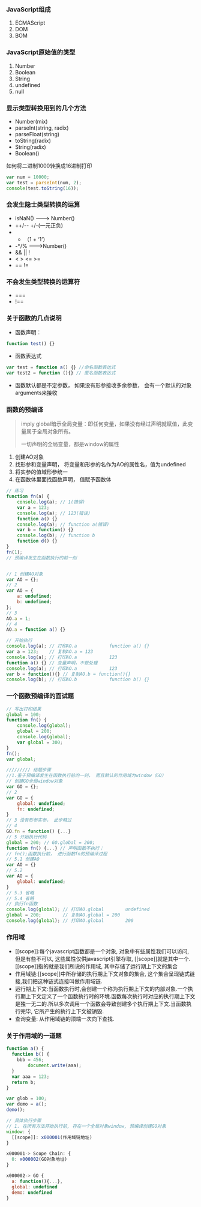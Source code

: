### JavaScript组成

1. ECMAScript
2. DOM
3. BOM

### JavaScript原始值的类型

1. Number
2. Boolean 
3. String
4. undefined
5. null

### 显示类型转换用到的几个方法

* Number\(mix\)
* parseInt\(string, radix\)
* parseFloat\(string\)
* toString\(radix\)
* String\(radix\)
* Boolean\(\)

如何将二进制1000转换成16进制打印

```javascript
var num = 10000;
var test = parseInt(num, 2);
console(test.toString(16));
```

### 会发生隐士类型转换的运算

* isNaN\(\) ---&gt; Number\(\)
* ++/-- +/-\(一元正负\)
* * （1 + ‘1’）
* -\*/% ---&gt;Number\(\)
* && \|\| !
* &lt; &gt; &lt;= &gt;=
* ==  !=

### 不会发生类型转换的运算符

* ===
* !==

### 关于函数的几点说明

* 函数声明：

```javascript
function test() {}
```

* 函数表达式

```javascript
var test = function a() {} //命名函数表达式
var test2 = function (){} // 匿名函数表达式
```

* 函数默认都是不定参数， 如果没有形参接收多余参数， 会有一个默认的对象arguments来接收

### 函数的预编译

> imply global暗示全局变量：即任何变量，如果没有经过声明就赋值，此变量属于全局对象所有。
>
> 一切声明的全局变量，都是window的属性

1. 创建AO对象
2. 找形参和变量声明， 将变量和形参的名作为AO的属性名，值为undefined
3. 将实参的值域形参统一
4. 在函数体里面找函数声明， 值赋予函数体

```js
// 练习
function fn(a) {
    console.log(a); // 1(错误)
    var a = 123;
    console.log(a); // 123(错误)
    function a() {}
    console.log(a); // function a(错误)
    var b = function() {}
    console.log(b); // function b
    function d() {}
}
fn(1);
// 预编译发生在函数执行的前一刻


// 1 创建AO对象
var AO = {}; 
// 2 
var AO = {
    a: undefined;
    b: undefined;
};
// 3
AO.a = 1;
// 4
AO.a = function a() {}

// 开始执行
console.log(a); // 打印AO.a            function a() {}
var a = 123;    // 复制AO.a = 123 
console.log(a); // 打印AO.a            123
function a() {} // 变量声明，不做处理
console.log(a); // 打印AO.a            123
var b = function(){} // 复制AO.b = function(){}
console.log(b); // 打印AO.b            function b() {}
```

### 一个函数预编译的面试题

```js
// 写出打印结果
global = 100;
function fn() {
    console.log(global);
    global = 200;
    console.log(global);
    var global = 300;
}
fn();
var global;

///////// 结题步骤
//1.鉴于预编译发生在函数执行前的一刻， 而且默认的作用域为window（GO）
// 创建GO全局window对象
var GO = {};
// 2
var GO = {
    global: undefined;
    fn: undefined;
}
// 3 没有形参实参， 此步略过
// 4
GO.fn = function() {...}
// 5 开始执行代码
global = 200; // GO.global = 200;
function fn() {...} // 声明函数不执行；
// fn();函数执行前， 进行函数fn的预编译过程
// 5.1 创建AO
var AO = {}
// 5.2 
var AO = {
    global: undefined;
}
// 5.3 省略
// 5.4 省略
// 执行fn函数
console.log(global); // 打印AO.global        undefined
global = 200;        // 复制AO.global = 200
console.log(global); // 打印AO.global        200
```

### 作用域

* [[scope]]:每个javascript函数都是一个对象, 对象中有些属性我们可以访问, 但是有些不可以, 这些属性仅供javascript引擎存取, [[scope]]就是其中一个.[[scope]]指的就是我们所说的作用域, 其中存储了运行期上下文的集合
* 作用域链:[[scope]]中所存储的执行期上下文对象的集合, 这个集合呈现链式链接,我们把这种链式连接叫做作用域链.
* 运行期上下文:当函数执行时,会创建一个称为<kbd>执行期上下文</kbd>的内部对象.一个执行期上下文定义了一个函数执行时的环境.函数每次执行时对应的执行期上下文是独一无二的.所以多次调用一个函数会导致创建多个执行期上下文.当函数执行完毕, 它所产生的执行上下文被销毁.
* 查询变量: 从作用域链的顶端一次向下查找.

### 关于作用域的一道题

```javascript
function a() {
  function b() {
    bbb = 456;
 		document.write(aaa);
  }
  var aaa = 123;
  return b;
}

var glob = 100;
var demo = a();
demo();

// 具体执行步骤 
// 1. 在所有方法开始执行前, 存在一个全局对象window, 预编译创建GO对象
window: {
  [[scope]]: x000001(作用域链地址)
}

x000001-> Scope Chain: {
  0: x000002(GO对象地址)
}

x000002-> GO {
  a: function(){...},
  global: undefined
  demo: undefined
}

```





